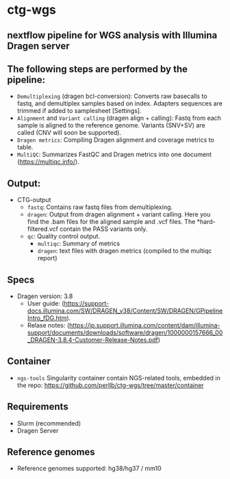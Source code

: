 # ctg-wgs 
## nextflow pipeline for WGS analysis with Illumina Dragen server

## The following steps are performed by the pipeline:

* `Demultiplexing` (dragen bcl-conversion): Converts raw basecalls to fastq, and demultiplex samples based on index. Adapters sequences are trimmed if added to samplesheet [Settings].
* `Alignment` and `Variant calling` (dragen align + calling): Fastq from each sample is aligned to the reference genome. Variants (SNV+SV) are called (CNV will soon be supported).
* `Dragen metrics`: Compiling Dragen alignment and coverage metrics to table.
* `MultiQC`: Summarizes FastQC and Dragen metrics into one document (https://multiqc.info/).

## Output:
* CTG-output
    * `fastq`: Contains raw fastq files from demultiplexing.
    * `dragen`: Output from dragen alignment + variant calling. Here you find the .bam files for the aligned sample and .vcf files. The *hard-filtered.vcf contain the PASS variants only.
    * `qc`: Quality control output. 
      * `multiqc`: Summary of metrics 
      * `dragen`: text files with dragen metrics (compiled to the multiqc report)

## Specs
- Dragen version: 3.8 
    - User guide: (https://support-docs.illumina.com/SW/DRAGEN_v38/Content/SW/DRAGEN/GPipelineIntro_fDG.htm). 
    - Relase notes: (https://jp.support.illumina.com/content/dam/illumina-support/documents/downloads/software/dragen/1000000157666_00_DRAGEN-3.8.4-Customer-Release-Notes.pdf)

## Container
- `ngs-tools` Singularity container contain NGS-related tools, embedded in the repo: 
https://github.com/perllb/ctg-wgs/tree/master/container 

## Requirements
- Slurm (recommended)
- Dragen Server

## Reference genomes
- Reference genomes supported: hg38/hg37 / mm10




